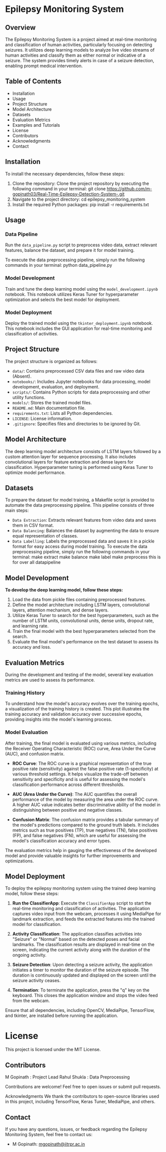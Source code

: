 # Epilepsy Monitoring System

## Overview
The Epilepsy Monitoring System is a project aimed at real-time monitoring and classification of human activities, particularly focusing on detecting seizures. It utilizes deep learning models to analyze live video streams of human activities and classify them as either normal or indicative of a seizure. The system provides timely alerts in case of a seizure detection, enabling prompt medical intervention.

## Table of Contents
- Installation
- Usage
- Project Structure
- Model Architecture
- Datasets
- Evaluation Metrics
- Examples and Tutorials
- License
- Contributors
- Acknowledgments
- Contact

## Installation
To install the necessary dependencies, follow these steps:
1. Clone the repository:
Clone the project repository by executing the following command in your terminal:
   git clone <https://github.com/m-gopinath03/Real-Time-Epilepsy-Detection-System-.git>
2. Navigate to the project directory:
  cd epilepsy_monitoring_system
3. Install the required Python packages:
  pip install -r requirements.txt   

## Usage

### Data Pipeline
Run the `data_pipeline.py` script to preprocess video data, extract relevant features, balance the dataset, and prepare it for model training.

To execute the data preprocessing pipeline, simply run the following commands in your terminal:
python data_pipeline.py


### Model Development
Train and tune the deep learning model using the `model_development.ipynb` notebook. This notebook utilizes Keras Tuner for hyperparameter optimization and selects the best model for deployment.

### Model Deployment
Deploy the trained model using the `tkinter_deployment.ipynb` notebook. This notebook includes the GUI application for real-time monitoring and classification of activities.

## Project Structure
The project structure is organized as follows:

- `data/`: Contains preprocessed CSV data files and raw video data (Absent).
- `notebooks/`: Includes Jupyter notebooks for data processing, model development, evaluation, and deployment.
- `scripts/`: Contains Python scripts for data preprocessing and other utility functions.
- `models/`: Stores the trained model files.
- `README.md`: Main documentation file.
- `requirements.txt`: Lists all Python dependencies.
- `LICENSE`: License information.
- `.gitignore`: Specifies files and directories to be ignored by Git.
  
## Model Architecture
The deep learning model architecture consists of LSTM layers followed by a custom attention layer for sequence processing. It also includes convolutional layers for feature extraction and dense layers for classification. Hyperparameter tuning is performed using Keras Tuner to optimize model performance.

## Datasets
To prepare the dataset for model training, a Makefile script is provided to automate the data preprocessing pipeline. This pipeline consists of three main steps:
- `Data Extraction`: Extracts relevant features from video data and saves them in CSV format.
- `Data Balancing`: Balances the dataset by augmenting the data to ensure equal representation of classes.
- `Data Labelling`: Labels the preprocessed data and saves it in a pickle format for easy access during model training.
To execute the data preprocessing pipeline, simply run the following commands in your terminal:
make extract 
make balance
make label
make preprocess this is for over all datapipeline
## Model Development

**To develop the deep learning model, follow these steps:**

1. Load the data from pickle files containing preprocessed features.
2. Define the model architecture including LSTM layers, convolutional layers, attention mechanism, and dense layers.
3. Utilize Keras Tuner to search for the best hyperparameters, such as the number of LSTM units, convolutional units, dense units, dropout rate, and learning rate.
4. Train the final model with the best hyperparameters selected from the search.
5. Evaluate the final model's performance on the test dataset to assess its accuracy and loss.


## Evaluation Metrics

During the development and testing of the model, several key evaluation metrics are used to assess its performance.

### Training History

To understand how the model's accuracy evolves over the training epochs, a visualization of the training history is created. This plot illustrates the training accuracy and validation accuracy over successive epochs, providing insights into the model's learning process.

### Model Evaluation

After training, the final model is evaluated using various metrics, including the Receiver Operating Characteristic (ROC) curve, Area Under the Curve (AUC), and confusion matrix.

- **ROC Curve**: The ROC curve is a graphical representation of the true positive rate (sensitivity) against the false positive rate (1-specificity) at various threshold settings. It helps visualize the trade-off between sensitivity and specificity and is useful for assessing the model's classification performance across different thresholds.

- **AUC (Area Under the Curve)**: The AUC quantifies the overall performance of the model by measuring the area under the ROC curve. A higher AUC value indicates better discriminative ability of the model in distinguishing between positive and negative classes.

- **Confusion Matrix**: The confusion matrix provides a tabular summary of the model's predictions compared to the ground truth labels. It includes metrics such as true positives (TP), true negatives (TN), false positives (FP), and false negatives (FN), which are useful for assessing the model's classification accuracy and error types.

The evaluation metrics help in gauging the effectiveness of the developed model and provide valuable insights for further improvements and optimizations.

## Model Deployment

To deploy the epilepsy monitoring system using the trained deep learning model, follow these steps:

1. **Run the ClassifierApp**: Execute the `ClassifierApp` script to start the real-time monitoring and classification of activities. The application captures video input from the webcam, processes it using MediaPipe for landmark extraction, and feeds the extracted features into the trained model for classification.

2. **Activity Classification**: The application classifies activities into "Seizure" or "Normal" based on the detected poses and facial landmarks. The classification results are displayed in real-time on the screen, indicating the current activity along with the duration of the ongoing activity.

3. **Seizure Detection**: Upon detecting a seizure activity, the application initiates a timer to monitor the duration of the seizure episode. The duration is continuously updated and displayed on the screen until the seizure activity ceases.

4. **Termination**: To terminate the application, press the "q" key on the keyboard. This closes the application window and stops the video feed from the webcam.

Ensure that all dependencies, including OpenCV, MediaPipe, TensorFlow, and tkinter, are installed before running the application.

# License
This project is licensed under the MIT License.

## Contributors
M Gopinath : Project Lead
Rahul Shukla : Data Preprocessing

Contributions are welcome! Feel free to open issues or submit pull requests.

Acknowledgments
We thank the contributors to open-source libraries used in this project, including TensorFlow, Keras Tuner, MediaPipe, and others.

## Contact

If you have any questions, issues, or feedback regarding the Epilepsy Monitoring System, feel free to contact us:

- M Gopinath: mgopinath@iitrpr.ac.in

